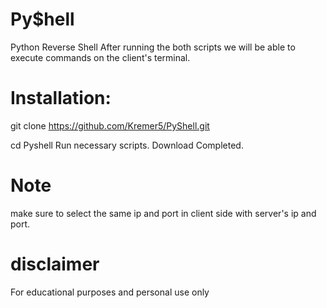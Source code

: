 # Py$hell
Python Reverse Shell
After running the both scripts we will be able to execute commands on the client's terminal.


# Installation:
git clone https://github.com/Kremer5/PyShell.git

cd Pyshell
Run necessary scripts.
Download Completed.


# Note
make sure to select the same ip and port in client side with server's ip and port.

# disclaimer
For educational purposes and personal use only


